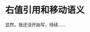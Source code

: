 <!-- Copyright (C) 2022 Timothy Liu -->

<!-- CC BY-SA 4.0 license -->

# 右值引用和移动语义

显然，我还没开始写，待续……
